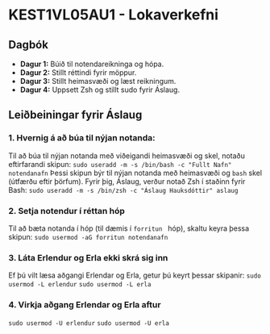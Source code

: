 # KEST1VL05AU1 - Lokaverkefni

## Dagbók
- **Dagur 1:** Búið til notendareikninga og hópa.
- **Dagur 2:** Stillt réttindi fyrir möppur.
- **Dagur 3:** Stillt heimasvæði og læst reikningum.
- **Dagur 4:** Uppsett Zsh og stillt sudo fyrir Áslaug.

## Leiðbeiningar fyrir Áslaug

### 1. Hvernig á að búa til nýjan notanda:
Til að búa til nýjan notanda með viðeigandi heimasvæði og skel, notaðu eftirfarandi skipun: `sudo useradd -m -s /bin/bash -c "Fullt Nafn" notendanafn`
Þessi skipun býr til nýjan notanda með heimasvæði og `bash` skel (útfærðu eftir þörfum). Fyrir þig, Áslaug, verður notað Zsh í staðinn fyrir Bash:
`sudo useradd -m -s /bin/zsh -c "Áslaug Hauksdóttir" aslaug`

### 2. Setja notendur í réttan hóp
Til að bæta notanda í hóp (til dæmis í `forritun ` hóp), skaltu keyra þessa skipun: `sudo usermod -aG forritun notendanafn`

### 3. Láta Erlendur og Erla ekki skrá sig inn
Ef þú vilt læsa aðgangi Erlendar og Erla, getur þú keyrt þessar skipanir:
`sudo usermod -L erlendur`
`sudo usermod -L erla`

### 4. Virkja aðgang Erlendar og Erla aftur
`sudo usermod -U erlendur`
`sudo usermod -U erla`
